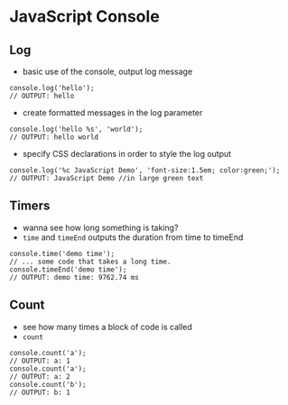 # JavaScript Console

## Log
- basic use of the console, output log message
```
console.log('hello');
// OUTPUT: hello
```
- create formatted messages in the log parameter
```
console.log('hello %s', 'world');
// OUTPUT: hello world
```
- specify CSS declarations in order to style the log output
```
console.log('%c JavaScript Demo', 'font-size:1.5em; color:green;');
// OUTPUT: JavaScript Demo //in large green text
```

## Timers
- wanna see how long something is taking?
- `time` and `timeEnd` outputs the duration from time to timeEnd
```
console.time('demo time');
// ... some code that takes a long time.
console.timeEnd('demo time');
// OUTPUT: demo time: 9762.74 ms
```

## Count
- see how many times a block of code is called 
- `count`
```
console.count('a');
// OUTPUT: a: 1
console.count('a');
// OUTPUT: a: 2
console.count('b');
// OUTPUT: b: 1
```